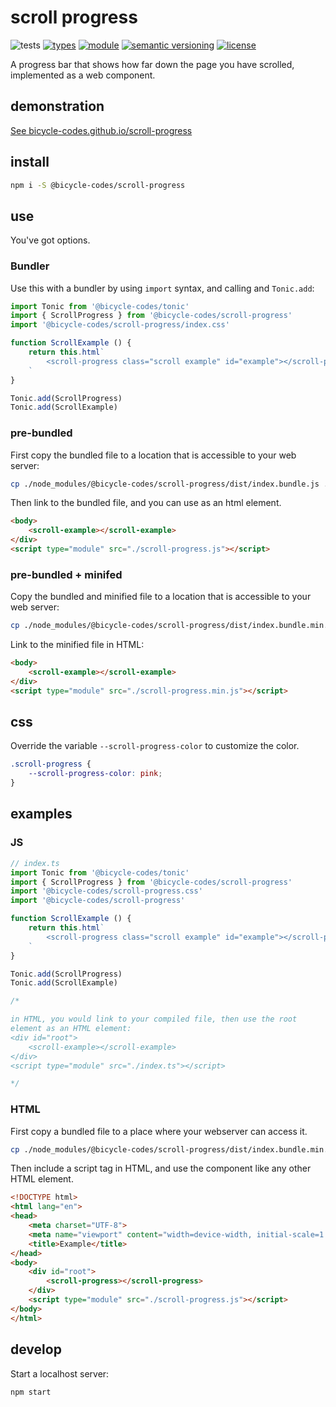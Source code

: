 # scroll progress
![tests](https://github.com/bicycle-codes/scroll-progress/actions/workflows/nodejs.yml/badge.svg)
[![types](https://img.shields.io/npm/types/@bicycle-codes/scroll-progress?style=flat-square)](README.md)
[![module](https://img.shields.io/badge/module-ESM%2FCJS-blue?style=flat-square)](README.md)
[![semantic versioning](https://img.shields.io/badge/semver-2.0.0-blue?logo=semver&style=flat-square)](https://semver.org/)
[![license](https://img.shields.io/badge/license-MIT-brightgreen.svg?style=flat-square)](LICENSE)

A progress bar that shows how far down the page you have scrolled, implemented as a web component.

## demonstration

[See bicycle-codes.github.io/scroll-progress](https://bicycle-codes.github.io/scroll-progress/)

## install

```sh
npm i -S @bicycle-codes/scroll-progress
```

## use
You've got options.

### Bundler
Use this with a bundler by using `import` syntax, and calling and `Tonic.add`:

```js
import Tonic from '@bicycle-codes/tonic'
import { ScrollProgress } from '@bicycle-codes/scroll-progress'
import '@bicycle-codes/scroll-progress/index.css'

function ScrollExample () {
    return this.html`
        <scroll-progress class="scroll example" id="example"></scroll-progress>
    `
}

Tonic.add(ScrollProgress)
Tonic.add(ScrollExample)
```

### pre-bundled
First copy the bundled file to a location that is accessible to your web server:

```sh
cp ./node_modules/@bicycle-codes/scroll-progress/dist/index.bundle.js ./public/scroll-progress.js
```

Then link to the bundled file, and you can use as an html element.

```html
<body>
    <scroll-example></scroll-example>
</div>
<script type="module" src="./scroll-progress.js"></script>
```

### pre-bundled + minifed
Copy the bundled and minified file to a location that is accessible to your web server:

```sh
cp ./node_modules/@bicycle-codes/scroll-progress/dist/index.bundle.min.js ./public/scroll-progress.min.js
```

Link to the minified file in HTML:

```html
<body>
    <scroll-example></scroll-example>
</div>
<script type="module" src="./scroll-progress.min.js"></script>
```

## css
Override the variable `--scroll-progress-color` to customize the color.

```css
.scroll-progress {
    --scroll-progress-color: pink;
}
```

## examples

### JS

```js
// index.ts
import Tonic from '@bicycle-codes/tonic'
import { ScrollProgress } from '@bicycle-codes/scroll-progress'
import '@bicycle-codes/scroll-progress.css'
import '@bicycle-codes/scroll-progress'

function ScrollExample () {
    return this.html`
        <scroll-progress class="scroll example" id="example"></scroll-progress>
    `
}

Tonic.add(ScrollProgress)
Tonic.add(ScrollExample)

/*

in HTML, you would link to your compiled file, then use the root
element as an HTML element:
<div id="root">
    <scroll-example></scroll-example>
</div>
<script type="module" src="./index.ts"></script>

*/
```

### HTML
First copy a bundled file to a place where your webserver can access it.

```sh
cp ./node_modules/@bicycle-codes/scroll-progress/dist/index.bundle.min.js ./public/scroll-progress.js
```

Then include a script tag in HTML, and use the component like any other HTML element.

```html
<!DOCTYPE html>
<html lang="en">
<head>
    <meta charset="UTF-8">
    <meta name="viewport" content="width=device-width, initial-scale=1.0">
    <title>Example</title>
</head>
<body>
    <div id="root">
        <scroll-progress></scroll-progress>
    </div>
    <script type="module" src="./scroll-progress.js"></script>
</body>
</html>
```

## develop

Start a localhost server:

```sh
npm start
```
